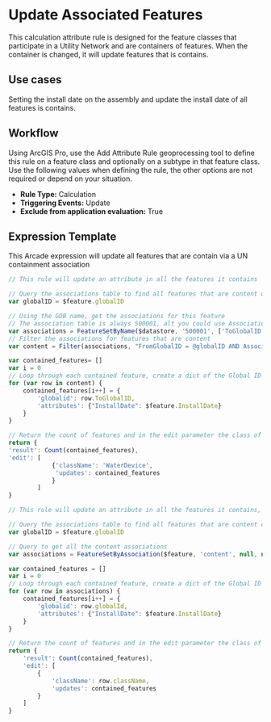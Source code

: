 # Update Associated Features

This calculation attribute rule is designed for the feature classes that participate in a Utility Network and are containers of features.  When the container is changed, it will update features that is contains.

## Use cases

Setting the install date on the assembly and update the install date of all features is contains.

## Workflow

Using ArcGIS Pro, use the Add Attribute Rule geoprocessing tool to define this rule on a feature class and optionally on a subtype in that feature class.  Use the following values when defining the rule, the other options are not required or depend on your situation.
  
  - **Rule Type:** Calculation
  - **Triggering Events:** Update
  - **Exclude from application evaluation:** True


## Expression Template

This Arcade expression will update all features that are contain via a UN containment association

```js
// This rule will update an attribute in all the features it contains

// Query the associations table to find all features that are content of feature.
var globalID = $feature.globalID

// Using the GDB name, get the associations for this feature
// The association table is always 500001, alt you could use Associations
var associations = FeatureSetByName($datastore, '500001', ['ToGlobalID','FromGlobalID','AssociationType'], false)
// Filter the associations for features that are content
var content = Filter(associations, "FromGlobalID = @globalID AND AssociationType = 2")

var contained_features= []
var i = 0
// Loop through each contained feature, create a dict of the Global ID and the new install date
for (var row in content) {
    contained_features[i++] = {
        'globalid': row.ToGlobalID,
        'attributes': {"InstallDate": $feature.InstallDate}    
    }
}

// Return the count of features and in the edit parameter the class of features to update and the list of updates
return {
'result': Count(contained_features),
'edit': [
            {'className': 'WaterDevice',
             'updates': contained_features
            } 
        ]
}
```


```js
// This rule will update an attribute in all the features it contains, requires ArcGIS Pro 2.5

// Query the associations table to find all features that are content of feature.
var globalID = $feature.globalID

// Query to get all the content associations
var associations = FeatureSetByAssociation($feature, 'content', null, null, ['*'], false);

var contained_features = []
var i = 0
// Loop through each contained feature, create a dict of the Global ID and the new install date
for (var row in associations) {
    contained_features[i++] = {
        'globalid': row.globalId,
        'attributes': {"InstallDate": $feature.InstallDate}
    }
}

// Return the count of features and in the edit parameter the class of features to update and the list of updates
return {
    'result': Count(contained_features),
    'edit': [
        {
            'className': row.className,
            'updates': contained_features
        }
    ]
}
```